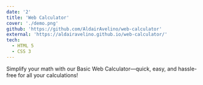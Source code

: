 ```yaml
---
date: '2'
title: 'Web Calculator'
cover: './demo.png'
github: 'https://github.com/AldairAvelino/web-calculator'
external: 'https://aldairavelino.github.io/web-calculator/'
tech:
  - HTML 5
  - CSS 3
---
```


Simplify your math with our Basic Web Calculator—quick, easy, and hassle-free for all your calculations!
